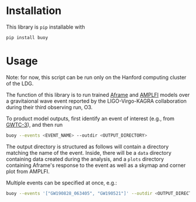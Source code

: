 # Installation

This library is `pip` installable with

```bash
pip install buoy
```

# Usage

Note: for now, this script can be run only on the Hanford computing cluster of the LDG.

The function of this library is to run trained [Aframe](https://github.com/ML4GW/aframe) and [AMPLFI](https://github.com/ML4GW/amplfi) models over a gravitaional wave event reported by the LIGO-Virgo-KAGRA collaboration during their third observing run, O3.

To product model outputs, first identify an event of interest (e.g., from [GWTC-3](https://arxiv.org/pdf/2111.03606)), and then run

```bash
buoy --events <EVENT_NAME> --outdir <OUTPUT_DIRECTORY>
```

The output directory is structured as follows will contain a directory matching the name of the event.
Inside, there will be a `data` directory containing data created during the analysis, and a `plots`
directory containing Aframe's response to the event as well as a skymap and corner plot from AMPLFI.

Multiple events can be specified at once, e.g.:

```bash
buoy --events '["GW190828_063405", "GW190521"]' --outdir <OUTPUT_DIRECTORY>
```
